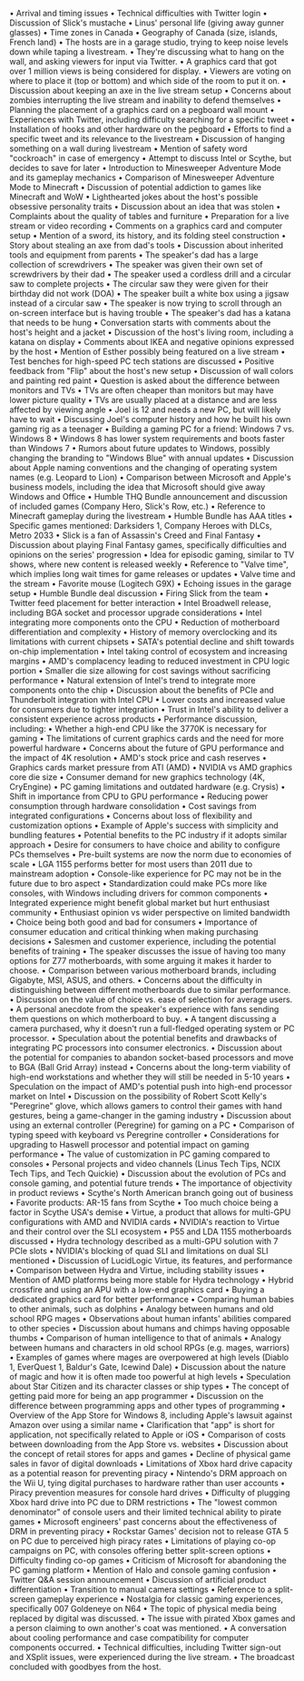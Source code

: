• Arrival and timing issues
• Technical difficulties with Twitter login
• Discussion of Slick's mustache
• Linus' personal life (giving away gunner glasses)
• Time zones in Canada
• Geography of Canada (size, islands, French land)
• The hosts are in a garage studio, trying to keep noise levels down while taping a livestream.
• They're discussing what to hang on the wall, and asking viewers for input via Twitter.
• A graphics card that got over 1 million views is being considered for display.
• Viewers are voting on where to place it (top or bottom) and which side of the room to put it on.
• Discussion about keeping an axe in the live stream setup
• Concerns about zombies interrupting the live stream and inability to defend themselves
• Planning the placement of a graphics card on a pegboard wall mount
• Experiences with Twitter, including difficulty searching for a specific tweet
• Installation of hooks and other hardware on the pegboard
• Efforts to find a specific tweet and its relevance to the livestream
• Discussion of hanging something on a wall during livestream
• Mention of safety word "cockroach" in case of emergency
• Attempt to discuss Intel or Scythe, but decides to save for later
• Introduction to Minesweeper Adventure Mode and its gameplay mechanics
• Comparison of Minesweeper Adventure Mode to Minecraft
• Discussion of potential addiction to games like Minecraft and WoW
• Lighthearted jokes about the host's possible obsessive personality traits
• Discussion about an idea that was stolen
• Complaints about the quality of tables and furniture
• Preparation for a live stream or video recording
• Comments on a graphics card and computer setup
• Mention of a sword, its history, and its folding steel construction
• Story about stealing an axe from dad's tools
• Discussion about inherited tools and equipment from parents
• The speaker's dad has a large collection of screwdrivers
• The speaker was given their own set of screwdrivers by their dad
• The speaker used a cordless drill and a circular saw to complete projects
• The circular saw they were given for their birthday did not work (DOA)
• The speaker built a white box using a jigsaw instead of a circular saw
• The speaker is now trying to scroll through an on-screen interface but is having trouble
• The speaker's dad has a katana that needs to be hung
• Conversation starts with comments about the host's height and a jacket
• Discussion of the host's living room, including a katana on display
• Comments about IKEA and negative opinions expressed by the host
• Mention of Esther possibly being featured on a live stream
• Test benches for high-speed PC tech stations are discussed
• Positive feedback from "Flip" about the host's new setup
• Discussion of wall colors and painting red paint
• Question is asked about the difference between monitors and TVs
• TVs are often cheaper than monitors but may have lower picture quality
• TVs are usually placed at a distance and are less affected by viewing angle
• Joel is 12 and needs a new PC, but will likely have to wait
• Discussing Joel's computer history and how he built his own gaming rig as a teenager
• Building a gaming PC for a friend: Windows 7 vs. Windows 8
• Windows 8 has lower system requirements and boots faster than Windows 7
• Rumors about future updates to Windows, possibly changing the branding to "Windows Blue" with annual updates
• Discussion about Apple naming conventions and the changing of operating system names (e.g. Leopard to Lion)
• Comparison between Microsoft and Apple's business models, including the idea that Microsoft should give away Windows and Office
• Humble THQ Bundle announcement and discussion of included games (Company Hero, Slick's Row, etc.)
• Reference to Minecraft gameplay during the livestream
• Humble Bundle has AAA titles
• Specific games mentioned: Darksiders 1, Company Heroes with DLCs, Metro 2033
• Slick is a fan of Assassin's Creed and Final Fantasy
• Discussion about playing Final Fantasy games, specifically difficulties and opinions on the series' progression
• Idea for episodic gaming, similar to TV shows, where new content is released weekly
• Reference to "Valve time", which implies long wait times for game releases or updates
• Valve time and the stream
• Favorite mouse (Logitech G9X)
• Echoing issues in the garage setup
• Humble Bundle deal discussion
• Firing Slick from the team
• Twitter feed placement for better interaction
• Intel Broadwell release, including BGA socket and processor upgrade considerations
• Intel integrating more components onto the CPU
• Reduction of motherboard differentiation and complexity
• History of memory overclocking and its limitations with current chipsets
• SATA's potential decline and shift towards on-chip implementation
• Intel taking control of ecosystem and increasing margins
• AMD's complacency leading to reduced investment in CPU logic portion
• Smaller die size allowing for cost savings without sacrificing performance
• Natural extension of Intel's trend to integrate more components onto the chip
• Discussion about the benefits of PCIe and Thunderbolt integration with Intel CPU
• Lower costs and increased value for consumers due to tighter integration
• Trust in Intel's ability to deliver a consistent experience across products
• Performance discussion, including:
  • Whether a high-end CPU like the 3770K is necessary for gaming
  • The limitations of current graphics cards and the need for more powerful hardware
  • Concerns about the future of GPU performance and the impact of 4K resolution
• AMD's stock price and cash reserves
• Graphics cards market pressure from ATI (AMD)
• NVIDIA vs AMD graphics core die size
• Consumer demand for new graphics technology (4K, CryEngine)
• PC gaming limitations and outdated hardware (e.g. Crysis)
• Shift in importance from CPU to GPU performance
• Reducing power consumption through hardware consolidation
• Cost savings from integrated configurations
• Concerns about loss of flexibility and customization options
• Example of Apple's success with simplicity and bundling features
• Potential benefits to the PC industry if it adopts similar approach
• Desire for consumers to have choice and ability to configure PCs themselves
• Pre-built systems are now the norm due to economies of scale
• LGA 1155 performs better for most users than 2011 due to mainstream adoption
• Console-like experience for PC may not be in the future due to bro aspect
• Standardization could make PCs more like consoles, with Windows including drivers for common components
• Integrated experience might benefit global market but hurt enthusiast community
• Enthusiast opinion vs wider perspective on limited bandwidth
• Choice being both good and bad for consumers
• Importance of consumer education and critical thinking when making purchasing decisions
• Salesmen and customer experience, including the potential benefits of training
• The speaker discusses the issue of having too many options for Z77 motherboards, with some arguing it makes it harder to choose.
• Comparison between various motherboard brands, including Gigabyte, MSI, ASUS, and others.
• Concerns about the difficulty in distinguishing between different motherboards due to similar performance.
• Discussion on the value of choice vs. ease of selection for average users.
• A personal anecdote from the speaker's experience with fans sending them questions on which motherboard to buy.
• A tangent discussing a camera purchased, why it doesn't run a full-fledged operating system or PC processor.
• Speculation about the potential benefits and drawbacks of integrating PC processors into consumer electronics.
• Discussion about the potential for companies to abandon socket-based processors and move to BGA (Ball Grid Array) instead
• Concerns about the long-term viability of high-end workstations and whether they will still be needed in 5-10 years
• Speculation on the impact of AMD's potential push into high-end processor market on Intel
• Discussion on the possibility of Robert Scott Kelly's "Peregrine" glove, which allows gamers to control their games with hand gestures, being a game-changer in the gaming industry
• Discussion about using an external controller (Peregrine) for gaming on a PC
• Comparison of typing speed with keyboard vs Peregrine controller
• Considerations for upgrading to Haswell processor and potential impact on gaming performance
• The value of customization in PC gaming compared to consoles
• Personal projects and video channels (Linus Tech Tips, NCIX Tech Tips, and Tech Quickie)
• Discussion about the evolution of PCs and console gaming, and potential future trends
• The importance of objectivity in product reviews
• Scythe's North American branch going out of business
• Favorite products: AR-15 fans from Scythe
• Too much choice being a factor in Scythe USA's demise
• Virtue, a product that allows for multi-GPU configurations with AMD and NVIDIA cards
• NVIDIA's reaction to Virtue and their control over the SLI ecosystem
• P55 and LDA 1155 motherboards discussed
• Hydra technology described as a multi-GPU solution with 7 PCIe slots
• NVIDIA's blocking of quad SLI and limitations on dual SLI mentioned
• Discussion of LucidLogic Virtue, its features, and performance
• Comparison between Hydra and Virtue, including stability issues
• Mention of AMD platforms being more stable for Hydra technology
• Hybrid crossfire and using an APU with a low-end graphics card
• Buying a dedicated graphics card for better performance
• Comparing human babies to other animals, such as dolphins
• Analogy between humans and old school RPG mages
• Observations about human infants' abilities compared to other species
• Discussion about humans and chimps having opposable thumbs
• Comparison of human intelligence to that of animals
• Analogy between humans and characters in old school RPGs (e.g. mages, warriors)
• Examples of games where mages are overpowered at high levels (Diablo 1, EverQuest 1, Baldur's Gate, Icewind Dale)
• Discussion about the nature of magic and how it is often made too powerful at high levels
• Speculation about Star Citizen and its character classes or ship types
• The concept of getting paid more for being an app programmer
• Discussion on the difference between programming apps and other types of programming
• Overview of the App Store for Windows 8, including Apple's lawsuit against Amazon over using a similar name
• Clarification that "app" is short for application, not specifically related to Apple or iOS
• Comparison of costs between downloading from the App Store vs. websites
• Discussion about the concept of retail stores for apps and games
• Decline of physical game sales in favor of digital downloads
• Limitations of Xbox hard drive capacity as a potential reason for preventing piracy
• Nintendo's DRM approach on the Wii U, tying digital purchases to hardware rather than user accounts
• Piracy prevention measures for console hard drives
• Difficulty of plugging Xbox hard drive into PC due to DRM restrictions
• The "lowest common denominator" of console users and their limited technical ability to pirate games
• Microsoft engineers' past concerns about the effectiveness of DRM in preventing piracy
• Rockstar Games' decision not to release GTA 5 on PC due to perceived high piracy rates
• Limitations of playing co-op campaigns on PC, with consoles offering better split-screen options
• Difficulty finding co-op games
• Criticism of Microsoft for abandoning the PC gaming platform
• Mention of Halo and console gaming confusion
• Twitter Q&A session announcement
• Discussion of artificial product differentiation
• Transition to manual camera settings
• Reference to a split-screen gameplay experience
• Nostalgia for classic gaming experiences, specifically 007 Goldeneye on N64
• The topic of physical media being replaced by digital was discussed.
• The issue with pirated Xbox games and a person claiming to own another's coat was mentioned.
• A conversation about cooling performance and case compatibility for computer components occurred.
• Technical difficulties, including Twitter sign-out and XSplit issues, were experienced during the live stream.
• The broadcast concluded with goodbyes from the host.